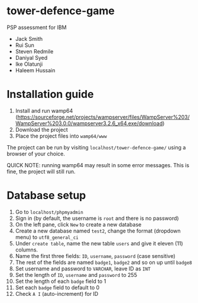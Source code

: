 # tower-defence-game
PSP assessment for IBM
- Jack Smith
- Rui Sun
- Steven Redmile
- Daniyal Syed
- Ike Olatunji
- Haleem Hussain

# Installation guide
1. Install and run wamp64 (https://sourceforge.net/projects/wampserver/files/WampServer%203/WampServer%203.0.0/wampserver3.2.6_x64.exe/download)
2. Download the project
3. Place the project files into ```wamp64/www```

The project can be run by visiting ```localhost/tower-defence-game/``` using a browser of your choice.

QUICK NOTE: running wamp64 may result in some error messages. This is fine, the project will still run.

# Database setup
1. Go to ```localhost/phpmyadmin```
2. Sign in (by default, the username is ```root``` and there is no password)
3. On the left pane, click ```New``` to create a new database
4. Create a new database named ```test2```, change the format (dropdown menu) to ```utf8_general_ci```
5. Under ```create table```, name the new table ```users``` and give it eleven (11) columns.
6. Name the first three fields: ```ID```, ```username```, ```password``` (case sensitive)
7. The rest of the fields are named ```badge1```, ```badge2``` and so on up until ```badge8```
8. Set username and password to ```VARCHAR```, leave ID as ```INT```
9. Set the length of ```ID```, ```username``` and ```password``` to 255
10. Set the length of each ```badge``` field to 1
11. Set each ```badge``` field to default to 0
12. Check ```A I``` (auto-increment) for ID
